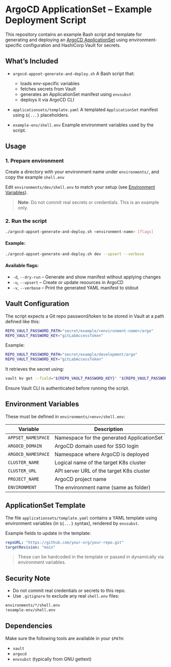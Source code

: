 # ArgoCD ApplicationSet – Example Deployment Script

This repository contains an example Bash script and template for generating
and deploying an [ArgoCD ApplicationSet](https://argo-cd.readthedocs.io/en/stable/operator-manual/applicationset/)
using environment-specific configuration and HashiCorp Vault for secrets.

## What’s Included

- `argocd-appset-generate-and-deploy.sh`
  A Bash script that:
  - loads env-specific variables
  - fetches secrets from Vault
  - generates an ApplicationSet manifest using `envsubst`
  - deploys it via ArgoCD CLI

- `applicationsets/template.yaml`
  A templated `ApplicationSet` manifest using `${...}` placeholders.

- `example-env/shell.env`
  Example environment variables used by the script.

## Usage

### 1. Prepare environment

Create a directory with your environment name under `environments/`, and copy the example `shell.env`

Edit `environments/dev/shell.env` to match your setup (see [Environment Variables](#-environment-variables)).

> **Note**: Do not commit real secrets or credentials. This is an example only.

### 2. Run the script

```bash
./argocd-appset-generate-and-deploy.sh <environment-name> [flags]
```

#### Example:

```bash
./argocd-appset-generate-and-deploy.sh dev --upsert --verbose
```

#### Available flags:

* `-d`, `--dry-run` – Generate and show manifest without applying changes
* `-u`, `--upsert` – Create or update resources in ArgoCD
* `-v`, `--verbose` – Print the generated YAML manifest to stdout

## Vault Configuration

The script expects a Git repo password/token to be stored in Vault at a path defined like this:

```bash
REPO_VAULT_PASSWORD_PATH="secret/example/<environment-name>/argo"
REPO_VAULT_PASSWORD_KEY="gitLabAccessToken"
```

Example:

```bash
REPO_VAULT_PASSWORD_PATH="secret/example/development/argo"
REPO_VAULT_PASSWORD_KEY="gitLabAccessToken"
```

It retrieves the secret using:

```bash
vault kv get --field="${REPO_VAULT_PASSWORD_KEY}" "${REPO_VAULT_PASSWORD_PATH}"
```

Ensure Vault CLI is authenticated before running the script.

## Environment Variables

These must be defined in `environments/<env>/shell.env`:

| Variable           | Description                                |
| ------------------ | ------------------------------------------ |
| `APPSET_NAMESPACE` | Namespace for the generated ApplicationSet |
| `ARGOCD_DOMAIN`    | ArgoCD domain used for SSO login           |
| `ARGOCD_NAMESPACE` | Namespace where ArgoCD is deployed         |
| `CLUSTER_NAME`     | Logical name of the target K8s cluster     |
| `CLUSTER_URL`      | API server URL of the target K8s cluster   |
| `PROJECT_NAME`     | ArgoCD project name                        |
| `ENVIRONMENT`      | The environment name (same as folder)      |

## ApplicationSet Template

The file `applicationsets/template.yaml` contains a YAML template using
environment variables (in `${...}` syntax), rendered by `envsubst`.

Example fields to update in the template:

```yaml
repoURL: "https://github.com/your-org/your-repo.git"
targetRevision: "main"
```

> These can be hardcoded in the template or passed in dynamically via environment variables.

## Security Note

* Do not commit real credentials or secrets to this repo.
* Use `.gitignore` to exclude any real `shell.env` files:

 ```bash
 environments/*/shell.env
 !example-env/shell.env
 ```

## Dependencies

Make sure the following tools are available in your `$PATH`:

* `vault`
* `argocd`
* `envsubst` (typically from GNU gettext)

